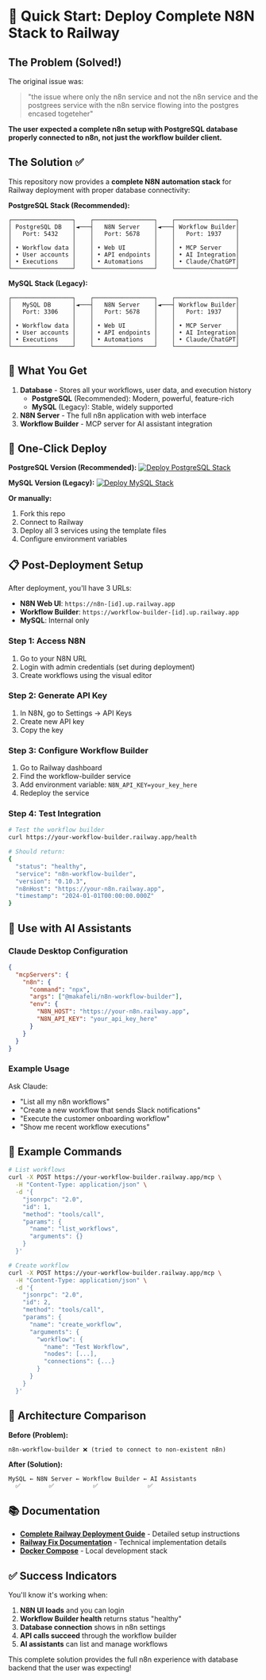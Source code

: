 # 🚀 Quick Start: Deploy Complete N8N Stack to Railway

## The Problem (Solved!)

The original issue was:
> "the issue where only the n8n service and not the n8n service and the postgrees service with the n8n service flowing into the postgres encased togeteher"

**The user expected a complete n8n setup with PostgreSQL database properly connected to n8n, not just the workflow builder client.**

## The Solution ✅

This repository now provides a **complete N8N automation stack** for Railway deployment with proper database connectivity:

**PostgreSQL Stack (Recommended):**
```
┌─────────────────┐    ┌─────────────────┐    ┌─────────────────┐
│ PostgreSQL DB   │◄───┤   N8N Server    │◄───┤ Workflow Builder│
│   Port: 5432    │    │   Port: 5678    │    │   Port: 1937    │
│                 │    │                 │    │                 │
│ • Workflow data │    │ • Web UI        │    │ • MCP Server    │
│ • User accounts │    │ • API endpoints │    │ • AI Integration│
│ • Executions    │    │ • Automations   │    │ • Claude/ChatGPT│
└─────────────────┘    └─────────────────┘    └─────────────────┘
```

**MySQL Stack (Legacy):**
```
┌─────────────────┐    ┌─────────────────┐    ┌─────────────────┐
│   MySQL DB      │◄───┤   N8N Server    │◄───┤ Workflow Builder│
│   Port: 3306    │    │   Port: 5678    │    │   Port: 1937    │
│                 │    │                 │    │                 │
│ • Workflow data │    │ • Web UI        │    │ • MCP Server    │
│ • User accounts │    │ • API endpoints │    │ • AI Integration│
│ • Executions    │    │ • Automations   │    │ • Claude/ChatGPT│
└─────────────────┘    └─────────────────┘    └─────────────────┘
```

## 🎯 What You Get

1. **Database** - Stores all your workflows, user data, and execution history
   - **PostgreSQL** (Recommended): Modern, powerful, feature-rich
   - **MySQL** (Legacy): Stable, widely supported
2. **N8N Server** - The full n8n application with web interface
3. **Workflow Builder** - MCP server for AI assistant integration

## 🚀 One-Click Deploy

**PostgreSQL Version (Recommended):**
[![Deploy PostgreSQL Stack](https://railway.app/button.svg)](https://railway.app/new/template?template=https://raw.githubusercontent.com/Islamhassana3/n8n-workflow-builder/main/railway-template-postgres.json)

**MySQL Version (Legacy):**
[![Deploy MySQL Stack](https://railway.app/button.svg)](https://railway.app/new/template?template=https://raw.githubusercontent.com/Islamhassana3/n8n-workflow-builder/main/railway-template.json)

**Or manually:**

1. Fork this repo
2. Connect to Railway
3. Deploy all 3 services using the template files
4. Configure environment variables

## 📋 Post-Deployment Setup

After deployment, you'll have 3 URLs:
- **N8N Web UI**: `https://n8n-[id].up.railway.app`
- **Workflow Builder**: `https://workflow-builder-[id].up.railway.app`
- **MySQL**: Internal only

### Step 1: Access N8N
1. Go to your N8N URL
2. Login with admin credentials (set during deployment)
3. Create workflows using the visual editor

### Step 2: Generate API Key
1. In N8N, go to Settings → API Keys
2. Create new API key
3. Copy the key

### Step 3: Configure Workflow Builder
1. Go to Railway dashboard
2. Find the workflow-builder service
3. Add environment variable: `N8N_API_KEY=your_key_here`
4. Redeploy the service

### Step 4: Test Integration
```bash
# Test the workflow builder
curl https://your-workflow-builder.railway.app/health

# Should return:
{
  "status": "healthy",
  "service": "n8n-workflow-builder", 
  "version": "0.10.3",
  "n8nHost": "https://your-n8n.railway.app",
  "timestamp": "2024-01-01T00:00:00.000Z"
}
```

## 🤖 Use with AI Assistants

### Claude Desktop Configuration
```json
{
  "mcpServers": {
    "n8n": {
      "command": "npx",
      "args": ["@makafeli/n8n-workflow-builder"],
      "env": {
        "N8N_HOST": "https://your-n8n.railway.app",
        "N8N_API_KEY": "your_api_key_here"
      }
    }
  }
}
```

### Example Usage
Ask Claude:
- "List all my n8n workflows"
- "Create a new workflow that sends Slack notifications"
- "Execute the customer onboarding workflow"
- "Show me recent workflow executions"

## 📝 Example Commands

```bash
# List workflows
curl -X POST https://your-workflow-builder.railway.app/mcp \
  -H "Content-Type: application/json" \
  -d '{
    "jsonrpc": "2.0",
    "id": 1,
    "method": "tools/call",
    "params": {
      "name": "list_workflows",
      "arguments": {}
    }
  }'

# Create workflow
curl -X POST https://your-workflow-builder.railway.app/mcp \
  -H "Content-Type: application/json" \
  -d '{
    "jsonrpc": "2.0", 
    "id": 2,
    "method": "tools/call",
    "params": {
      "name": "create_workflow",
      "arguments": {
        "workflow": {
          "name": "Test Workflow",
          "nodes": [...],
          "connections": {...}
        }
      }
    }
  }'
```

## 🔧 Architecture Comparison

**Before (Problem):**
```
n8n-workflow-builder ❌ (tried to connect to non-existent n8n)
```

**After (Solution):**  
```
MySQL ← N8N Server ← Workflow Builder ← AI Assistants
  ✅        ✅           ✅              ✅
```

## 📚 Documentation

- **[Complete Railway Deployment Guide](./RAILWAY_DEPLOY.md)** - Detailed setup instructions
- **[Railway Fix Documentation](./RAILWAY_FIX.md)** - Technical implementation details
- **[Docker Compose](./docker-compose.railway.yml)** - Local development stack

## ✅ Success Indicators

You'll know it's working when:
1. **N8N UI loads** and you can login
2. **Workflow Builder health** returns status "healthy"
3. **Database connection** shows in n8n settings
4. **API calls succeed** through the workflow builder
5. **AI assistants** can list and manage workflows

This complete solution provides the full n8n experience with database backend that the user was expecting!